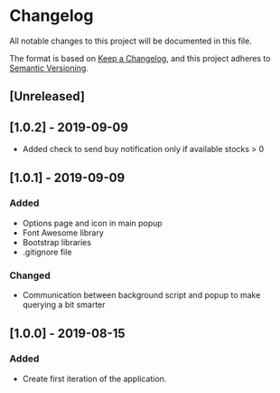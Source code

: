 # Changelog
All notable changes to this project will be documented in this file.

The format is based on [Keep a Changelog](https://keepachangelog.com/en/1.0.0/),
and this project adheres to [Semantic Versioning](https://semver.org/spec/v2.0.0.html).

## [Unreleased]

## [1.0.2] - 2019-09-09
- Added check to send buy notification only if available stocks > 0

## [1.0.1] - 2019-09-09
### Added
- Options page and icon in main popup
- Font Awesome library
- Bootstrap libraries
- .gitignore file

### Changed
- Communication between background script and popup to make querying a bit smarter

## [1.0.0] - 2019-08-15
### Added
- Create first iteration of the application.